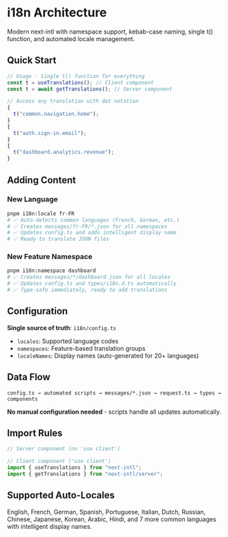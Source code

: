 # i18n Architecture

Modern next-intl with namespace support, kebab-case naming, single t() function, and automated locale management.

## Quick Start

```typescript
// Usage - Single t() function for everything
const t = useTranslations(); // Client component
const t = await getTranslations(); // Server component

// Access any translation with dot notation
{
  t("common.navigation.home");
}
{
  t("auth.sign-in.email");
}
{
  t("dashboard.analytics.revenue");
}
```

## Adding Content

### New Language

```bash
pnpm i18n:locale fr-FR
# ✅ Auto-detects common languages (French, German, etc.)
# ✅ Creates messages/fr-FR/*.json for all namespaces
# ✅ Updates config.ts and adds intelligent display name
# ✅ Ready to translate JSON files
```

### New Feature Namespace

```bash
pnpm i18n:namespace dashboard
# ✅ Creates messages/*/dashboard.json for all locales
# ✅ Updates config.ts and types/i18n.d.ts automatically
# ✅ Type-safe immediately, ready to add translations
```

## Configuration

**Single source of truth**: `i18n/config.ts`

- `locales`: Supported language codes
- `namespaces`: Feature-based translation groups
- `localeNames`: Display names (auto-generated for 20+ languages)

## Data Flow

```
config.ts → automated scripts → messages/*.json → request.ts → types → components
```

**No manual configuration needed** - scripts handle all updates automatically.

## Import Rules

```typescript
// Server component (no 'use client')

// Client component ('use client')
import { useTranslations } from "next-intl";
import { getTranslations } from "next-intl/server";
```

## Supported Auto-Locales

English, French, German, Spanish, Portuguese, Italian, Dutch, Russian, Chinese, Japanese, Korean, Arabic, Hindi, and 7 more common languages with intelligent display names.
